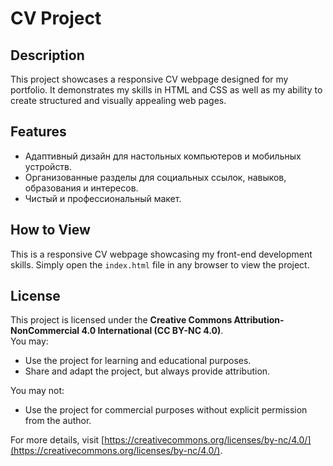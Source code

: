 # CV Project

## Description
This project showcases a responsive CV webpage designed for my portfolio. It demonstrates my skills in HTML and CSS as well as my ability to create structured and visually appealing web pages.

## Features
- Адаптивный дизайн для настольных компьютеров и мобильных устройств.
- Организованные разделы для социальных ссылок, навыков, образования и интересов.
- Чистый и профессиональный макет.

## How to View
This is a responsive CV webpage showcasing my front-end development skills. Simply open the `index.html` file in any browser to view the project.

## License
This project is licensed under the **Creative Commons Attribution-NonCommercial 4.0 International (CC BY-NC 4.0)**.  
You may:
- Use the project for learning and educational purposes.
- Share and adapt the project, but always provide attribution.  

You may not:
- Use the project for commercial purposes without explicit permission from the author.  

For more details, visit [https://creativecommons.org/licenses/by-nc/4.0/](https://creativecommons.org/licenses/by-nc/4.0/).